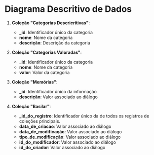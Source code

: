 # Diagrama Descritivo de Dados

1. **Coleção "Categorias Descricritivas"**:
   - **_id**: Identificador único da categoria  
   - **nome**: Nome da categoria
   - **descrição**: Descrição da categoria

2. **Coleção "Categorias Valoradas"**:
   - **_id**: Identificador único da categoria
   - **nome**: Nome da categoria
   - **valor**: Valor da categoria

3. **Coleção "Memórias"**:
   - **_id**: Identificador único da informação
   - **descrição**: Valor associado ao diálogo

4. **Coleção "Basilar"**:
   - **_id_do_registro**: Identificador único da de todos os registros de coleções principais.
   - **data_de_criacao**: Valor associado ao diálogo
   - **data_de_modificação**: Valor associado ao diálogo
   - **tipo_de_modificação**: Valor associado ao diálogo
   - **id_do_modificador**: Valor associado ao diálogo
   - **id_do_criador**: Valor associado ao diálogo
